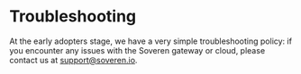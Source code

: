 # Troubleshooting

At the early adopters stage, we have a very simple troubleshooting policy: if you encounter any issues with the Soveren gateway or cloud, please contact us at [support@soveren.io](mailto:support@soveren.io).














